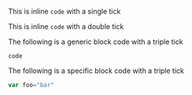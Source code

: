 This is inline `code` with a single tick

This is inline ``code`` with a double tick

The following is a generic block code with a triple tick
```
code
```

The following is a specific block code with a triple tick
```js
var foo="bar"
```
